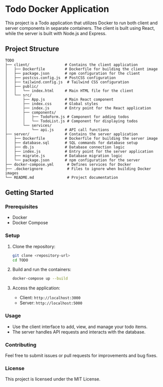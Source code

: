 # Todo Docker Application

This project is a Todo application that utilizes Docker to run both client and server components in separate containers. The client is built using React, while the server is built with Node.js and Express.

## Project Structure

```
TODO
├── client/                # Contains the client application
│   ├── Dockerfile         # Dockerfile for building the client image
│   ├── package.json       # npm configuration for the client
│   ├── postcss.config.js  # PostCSS configuration
│   ├── tailwind.config.js  # Tailwind CSS configuration
│   ├── public/
│   │   └── index.html     # Main HTML file for the client
│   └── src/
│       ├── App.js         # Main React component
│       ├── index.css      # Global styles
│       ├── index.js       # Entry point for the React application
│       ├── components/
│       │   ├── TodoForm.js # Component for adding todos
│       │   └── TodoList.js # Component for displaying todos
│       └── services/
│           └── api.js     # API call functions
├── server/                # Contains the server application
│   ├── Dockerfile         # Dockerfile for building the server image
│   ├── database.sql       # SQL commands for database setup
│   ├── db.js              # Database connection logic
│   ├── index.js           # Entry point for the server application
│   ├── migrate.js         # Database migration logic
│   └── package.json       # npm configuration for the server
├── docker-compose.yml      # Defines services for Docker
├── .dockerignore           # Files to ignore when building Docker images
└── README.md               # Project documentation
```

## Getting Started

### Prerequisites

- Docker
- Docker Compose

### Setup

1. Clone the repository:
   ```bash
   git clone <repository-url>
   cd TODO
   ```

2. Build and run the containers:
   ```bash
   docker-compose up --build
   ```

3. Access the application:
   - Client: `http://localhost:3000`
   - Server: `http://localhost:5000`

### Usage

- Use the client interface to add, view, and manage your todo items.
- The server handles API requests and interacts with the database.

### Contributing

Feel free to submit issues or pull requests for improvements and bug fixes.

### License

This project is licensed under the MIT License.